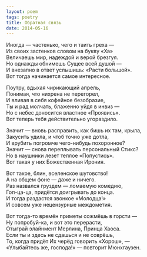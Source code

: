 ```yaml
---
layout: poem
tags: poetry
title: Обратная связь
date: 2014-05-16
---
```


Иногда — частенько, чего и таить греха —<br>
Из своих застенков словом на букву «Ха»<br>
Величаешь мир, надеждой и верой брезгуя.<br>
Но однажды обнимешь Сущее всей душой —<br>
И внезапно в ответ услышишь: «Расти большой».<br>
Вот тогда начинается самое интересное.<br>

Поутру, вдыхая чирикающий апрель,<br>
Понимая, что нихрена не перегорел,<br>
И вливая в себя кофейное безобразие,<br>
Ты и рад молчать, блаженно уйдя в инвиз —<br>
Но с небес доносится властное «Проявись».<br>
Вот теперь тебя действительно угораздило.<br>

Значит — вновь расправить, как бишь их там, крыла,<br>
Закусить удила, и чтоб точно уже дотла,<br>
И врубить погромче чего-нибудь похоронное?<br>
Значит — снова переплывать персональный Стикс?<br>
Но в наушники лезет теплое «Попустись».<br>
Вот такая у них Божественная Ирония.<br>

Вот такое, блин, вселенское шутовство!<br>
А на общем фоне — даже и ничего.<br>
Раз назвался груздем — ломаемую комедию,<br>
Гоп-ца-ца, придётся доигрывать до конца.<br>
И тогда раздастся звонкое «Молодца!»<br>
И совсем уже нецензурные междометия.<br>

Вот тогда-то времён приметы сожмёшь в горсти&nbsp;—<br>
Ну попробуй-ка, и вот это перерасти,<br>
Отыграй элайнмент Мерлина, Принца Хаоса.<br>
Если ты и здесь не сдашься и не соврёшь,<br>
То, когда придёт Их черёд говорить «Хорош», —<br>
«Улыбайтесь же, господа!» — повторит Мюнхгаузен.
